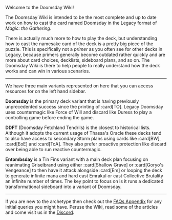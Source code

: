 <!-- markdownlint-disable first-line-heading -->

Welcome to the Doomsday Wiki!

The Doomsday Wiki is intended to be the most complete and up to date work on how
to cast the card named Doomsday in the Legacy format of _Magic: the Gathering_.

There is actually much more to how to play the deck, but understanding how to
cast the namesake card of the deck is a pretty big piece of the puzzle. This is
specifically not a _primer_ as you often see for other decks in Legacy, because
primers generally become outdated rather quickly and are more about card
choices, decklists, sideboard plans, and so on. The Doomsday Wiki is there to
help people to really understand how the deck works and can win in various
scenarios.

---

We have three main variants represented on here that you can access resources
for on the left hand sidebar.

**Doomsday** is the primary deck variant that is having previously unprecedented
success since the printing of :card[TO]. Legacy Doomsday uses countermagic like
Force of Will and discard like Duress to play a controlling game before ending
the game.

**DDFT** (Doomsday Fetchland Tendrils) is the closest to historical lists.
Although it adopts the current usage of Thassa's Oracle these decks tend to also
have access to secondary Storm plans using cards like :card[BW], :card[EoE] and
:card[ToA]. They also prefer proactive protection like discard over being able
to run reactive countermagic.

**Entombsday** is a Tin Fins variant with a main deck plan focusing on
reanimating Griselbrand using either :card[Shallow Grave] or :card[Goryo's
Vengeance] to then have it attack alongside :card[Em] or looping the deck to
generate infinite mana and hard cast Emrakul or cast Collective Brutality an
infinite number of times. The key point to focus on is it runs a dedicated
transformational sideboard into a variant of Doomsday.

---

If you are new to the archetype then check out the [FAQs Appendix][faq] for any
initial queries you might have. Peruse the Wiki, read some of the articles and
come visit us in the [Discord][discord].

[faq]: /appendices/faq
[discord]: /discord
